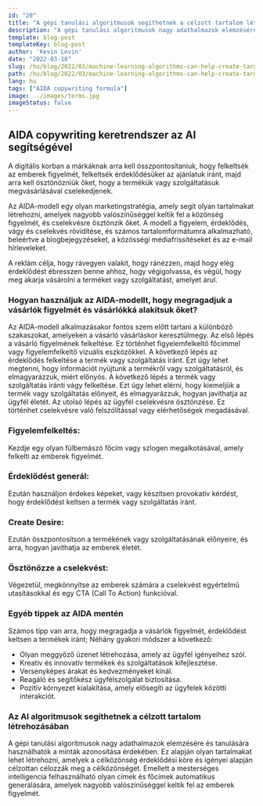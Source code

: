 ```yaml
---
id: "20"
title: "A gépi tanulási algoritmusok segíthetnek a célzott tartalom létrehozásában"
description: "A gépi tanulási algoritmusok nagy adathalmazok elemzésére és tanulására használhatók a minták azonosítása érdekében. Ezt azután fel lehet használni olyan tartalmak létrehozására, amelyek az érdeklődési körük alapján célzottan célozzák meg a célközönséget. A gépi tanulás alkalmazásával a vállalkozások olyan tartalmakat hozhatnak létre, amelyek relevánsabbak az ügyfeleik számára, és amelyek hozzájárulnak az eladások növeléséhez."
template: blog-post
templateKey: blog-post
author: 'Kevin Levin'
date: "2022-03-18"
slug: /hu/blog/2022/03/machine-learning-algorithms-can-help-create-targeted-content
path: /hu/blog/2022/03/machine-learning-algorithms-can-help-create-targeted-content
lang: hu
tags: ["AIDA copywriting formula"]
image: ../images/terms.jpg
imageStatus: false
---
```

## AIDA copywriting keretrendszer az AI segítségével

A digitális korban a márkáknak arra kell összpontosítaniuk, hogy felkeltsék az emberek figyelmét, felkeltsék érdeklődésüket az ajánlatuk iránt, majd arra kell ösztönözniük őket, hogy a termékük vagy szolgáltatásuk megvásárlásával cselekedjenek.

Az AIDA-modell egy olyan marketingstratégia, amely segít olyan tartalmakat létrehozni, amelyek nagyobb valószínűséggel keltik fel a közönség figyelmét, és cselekvésre ösztönzik őket. A modell a figyelem, érdeklődés, vágy és cselekvés rövidítése, és számos tartalomformátumra alkalmazható, beleértve a blogbejegyzéseket, a közösségi médiafrissítéseket és az e-mail hírleveleket.

A reklám célja, hogy rávegyen valakit, hogy ránézzen, majd hogy elég érdeklődést ébresszen benne ahhoz, hogy végigolvassa, és végül, hogy meg akarja vásárolni a terméket vagy szolgáltatást, amelyet árul.

### Hogyan használjuk az AIDA-modellt, hogy megragadjuk a vásárlók figyelmét és vásárlókká alakítsuk őket?

Az AIDA-modell alkalmazásakor fontos szem előtt tartani a különböző szakaszokat, amelyeken a vásárló vásárláskor keresztülmegy. Az első lépés a vásárló figyelmének felkeltése. Ez történhet figyelemfelkeltő főcímmel vagy figyelemfelkeltő vizuális eszközökkel. A következő lépés az érdeklődés felkeltése a termék vagy szolgáltatás iránt. Ezt úgy lehet megtenni, hogy információt nyújtunk a termékről vagy szolgáltatásról, és elmagyarázzuk, miért előnyös. A következő lépés a termék vagy szolgáltatás iránti vágy felkeltése. Ezt úgy lehet elérni, hogy kiemeljük a termék vagy szolgáltatás előnyeit, és elmagyarázzuk, hogyan javíthatja az ügyfél életét. Az utolsó lépés az ügyfél cselekvésre ösztönzése. Ez történhet cselekvésre való felszólítással vagy elérhetőségek megadásával.

### Figyelemfelkeltés:

Kezdje egy olyan fülbemászó főcím vagy szlogen megalkotásával, amely felkelti az emberek figyelmét.


### Érdeklődést generál:

Ezután használjon érdekes képeket, vagy készítsen provokatív kérdést, hogy érdeklődést keltsen a termék vagy szolgáltatás iránt.

### Create Desire:

Ezután összpontosítson a termékének vagy szolgáltatásának előnyeire, és arra, hogyan javíthatja az emberek életét.

### Ösztönözze a cselekvést:


Végezetül, megkönnyítse az emberek számára a cselekvést egyértelmű utasításokkal és egy CTA (Call To Action) funkcióval.


### Egyéb tippek az AIDA mentén

Számos tipp van arra, hogy megragadja a vásárlók figyelmét, érdeklődést keltsen a termékek iránt; Néhány gyakori módszer a következő:

- Olyan meggyőző üzenet létrehozása, amely az ügyfél igényeihez szól.
- Kreatív és innovatív termékek és szolgáltatások kifejlesztése.
- Versenyképes árakat és kedvezményeket kínál.
- Reagáló és segítőkész ügyfélszolgálat biztosítása.
- Pozitív környezet kialakítása, amely elősegíti az ügyfelek közötti interakciót.

### Az AI algoritmusok segíthetnek a célzott tartalom létrehozásában
A gépi tanulási algoritmusok nagy adathalmazok elemzésére és tanulására használhatók a minták azonosítása érdekében. Ez alapján olyan tartalmakat lehet létrehozni, amelyek a célközönség érdeklődési köre és igényei alapján célzottan célozzák meg a célközönséget. Emellett a mesterséges intelligencia felhasználható olyan címek és főcímek automatikus generálására, amelyek nagyobb valószínűséggel keltik fel az emberek figyelmét.
